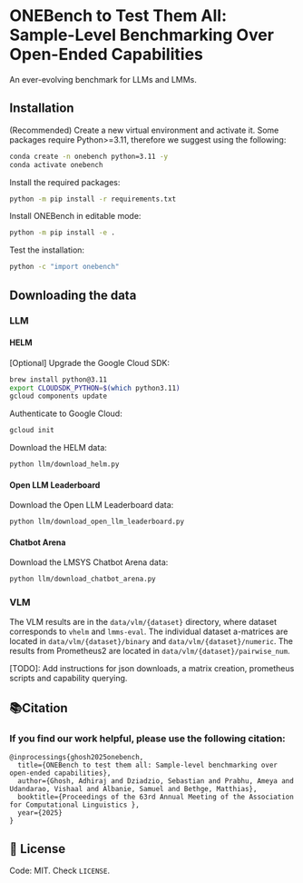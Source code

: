 # ONEBench to Test Them All: Sample-Level Benchmarking Over Open-Ended Capabilities

An ever-evolving benchmark for LLMs and LMMs.

## Installation

(Recommended) Create a new virtual environment and activate it. Some packages require Python>=3.11, therefore we suggest using the following:

```bash
conda create -n onebench python=3.11 -y
conda activate onebench
```

Install the required packages:

```bash
python -m pip install -r requirements.txt
```

Install ONEBench in editable mode:

```bash
python -m pip install -e .
```

Test the installation:

```bash
python -c "import onebench"
```

## Downloading the data

### LLM

#### HELM

[Optional] Upgrade the Google Cloud SDK:

```bash
brew install python@3.11
export CLOUDSDK_PYTHON=$(which python3.11)
gcloud components update
```

Authenticate to Google Cloud:

```bash
gcloud init
```

Download the HELM data:

```bash
python llm/download_helm.py
```

#### Open LLM Leaderboard

Download the Open LLM Leaderboard data:

```bash
python llm/download_open_llm_leaderboard.py
```

#### Chatbot Arena

Download the LMSYS Chatbot Arena data:

```bash
python llm/download_chatbot_arena.py
```

### VLM

The VLM results are in the `data/vlm/{dataset}` directory, where dataset corresponds to `vhelm` and `lmms-eval`. The individual dataset a-matrices are located in `data/vlm/{dataset}/binary` and  `data/vlm/{dataset}/numeric`. The results from Prometheus2 are located in `data/vlm/{dataset}/pairwise_num`. 

[TODO]: Add instructions for json downloads, a matrix creation, prometheus scripts and capability querying.


## 📚Citation
### If you find our work helpful, please use the following citation:
```
@inprocessings{ghosh2025onebench,
  title={ONEBench to test them all: Sample-level benchmarking over open-ended capabilities},
  author={Ghosh, Adhiraj and Dziadzio, Sebastian and Prabhu, Ameya and Udandarao, Vishaal and Albanie, Samuel and Bethge, Matthias},
  booktitle={Proceedings of the 63rd Annual Meeting of the Association for Computational Linguistics },
  year={2025}
}
```

## 🪪 License <a name="license"></a>
Code: MIT. Check `LICENSE`.